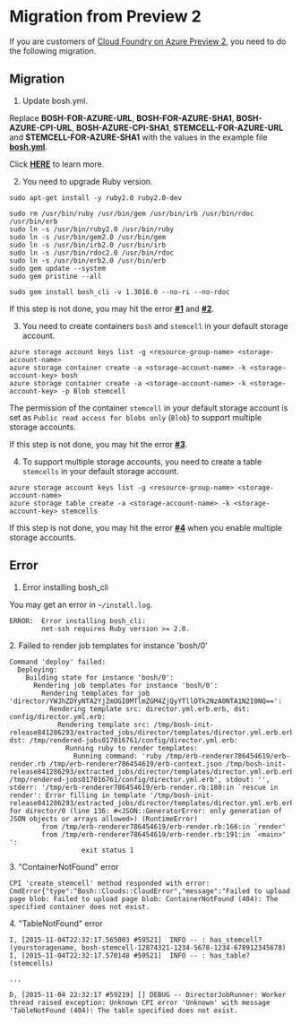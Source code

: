 # Migration from Preview 2

If you are customers of [Cloud Foundry on Azure Preview 2](https://azure.microsoft.com/en-us/blog/cloud-foundry-on-azure-preview-2-now-available/), you need to do the following migration.

## Migration

1. Update bosh.yml.

  Replace **BOSH-FOR-AZURE-URL**, **BOSH-FOR-AZURE-SHA1**, **BOSH-AZURE-CPI-URL**, **BOSH-AZURE-CPI-SHA1**, **STEMCELL-FOR-AZURE-URL** and **STEMCELL-FOR-AZURE-SHA1** with the values in the example file [**bosh.yml**](https://github.com/Azure/azure-quickstart-templates/blob/master/bosh-setup/bosh.yml).

  Click [**HERE**](./deploy-bosh-manually.md#configure_bosh_yml) to learn more.

2. You need to upgrade Ruby version.

  ```
  sudo apt-get install -y ruby2.0 ruby2.0-dev

  sudo rm /usr/bin/ruby /usr/bin/gem /usr/bin/irb /usr/bin/rdoc /usr/bin/erb
  sudo ln -s /usr/bin/ruby2.0 /usr/bin/ruby
  sudo ln -s /usr/bin/gem2.0 /usr/bin/gem
  sudo ln -s /usr/bin/irb2.0 /usr/bin/irb
  sudo ln -s /usr/bin/rdoc2.0 /usr/bin/rdoc
  sudo ln -s /usr/bin/erb2.0 /usr/bin/erb
  sudo gem update --system
  sudo gem pristine --all

  sudo gem install bosh_cli -v 1.3016.0 --no-ri --no-rdoc
  ```

  If this step is not done, you may hit the error [**#1**](#error_installing_bosh_cli) and [**#2**](#failed_to_render_job_templates).

3. You need to create containers `bosh` and `stemcell` in your default storage account.

  ```
  azure storage account keys list -g <resource-group-name> <storage-account-name>
  azure storage container create -a <storage-account-name> -k <storage-account-key> bosh
  azure storage container create -a <storage-account-name> -k <storage-account-key> -p Blob stemcell
  ```

  The permission of the container `stemcell` in your default storage account is set as `Public read access for blobs only` (`Blob`) to support multiple storage accounts.

  If this step is not done, you may hit the error [**#3**](#container_not_found).

4. To support multiple storage accounts, you need to create a table `stemcells` in your default storage account.

  ```
  azure storage account keys list -g <resource-group-name> <storage-account-name>
  azure storage table create -a <storage-account-name> -k <storage-account-key> stemcells
  ```

  If this step is not done, you may hit the error [**#4**](#table_not_found) when you enable multiple storage accounts.

## Error

<a name="error_installing_bosh_cli"></a>
1. Error installing bosh_cli

  You may get an error in `~/install.log`.

  ```
  ERROR:  Error installing bosh_cli:
          net-ssh requires Ruby version >= 2.0.
  ```


<a name="failed_to_render_job_templates"></a>
2. Failed to render job templates for instance 'bosh/0'

  ```
  Command 'deploy' failed:
    Deploying:
      Building state for instance 'bosh/0':
        Rendering job templates for instance 'bosh/0':
          Rendering templates for job 'director/YWJhZDYyNTA2YjZmOGI0MTlmZGM4ZjQyYTllOTk2NzA0NTA1N2I0NQ==':
            Rendering template src: director.yml.erb.erb, dst: config/director.yml.erb:
              Rendering template src: /tmp/bosh-init-release841286293/extracted_jobs/director/templates/director.yml.erb.erb, dst: /tmp/rendered-jobs017016761/config/director.yml.erb:
                Running ruby to render templates:
                  Running command: 'ruby /tmp/erb-renderer786454619/erb-render.rb /tmp/erb-renderer786454619/erb-context.json /tmp/bosh-init-release841286293/extracted_jobs/director/templates/director.yml.erb.erb /tmp/rendered-jobs017016761/config/director.yml.erb', stdout: '', stderr: '/tmp/erb-renderer786454619/erb-render.rb:180:in `rescue in render': Error filling in template '/tmp/bosh-init-release841286293/extracted_jobs/director/templates/director.yml.erb.erb' for director/0 (line 136: #<JSON::GeneratorError: only generation of JSON objects or arrays allowed>) (RuntimeError)
          from /tmp/erb-renderer786454619/erb-render.rb:166:in `render'
          from /tmp/erb-renderer786454619/erb-render.rb:191:in `<main>'
  ':
                    exit status 1
  ```

<a name="container_not_found"></a>
3. "ContainerNotFound" error

  ```
  CPI 'create_stemcell' method responded with error: CmdError{"type":"Bosh::Clouds::CloudError","message":"Failed to upload page blob: Failed to upload page blob: ContainerNotFound (404): The specified container does not exist.
  ```

<a name="table_not_found"></a>
4. "TableNotFound" error

  ```
  I, [2015-11-04T22:32:17.565003 #59521]  INFO -- : has_stemcell?(yourstoragename, bosh-stemcell-12874321-1234-5678-1234-678912345678)
  I, [2015-11-04T22:32:17.570148 #59521]  INFO -- : has_table?(stemcells)

  ...

  D, [2015-11-04 22:32:17 #59219] [] DEBUG -- DirectorJobRunner: Worker thread raised exception: Unknown CPI error 'Unknown' with message 'TableNotFound (404): The table specified does not exist.
  ```
